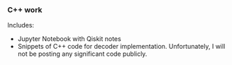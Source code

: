 ### C++ work

Includes:
  - Jupyter Notebook with Qiskit notes
  - Snippets of C++ code for decoder implementation. Unfortunately, I will not be posting any significant code publicly.